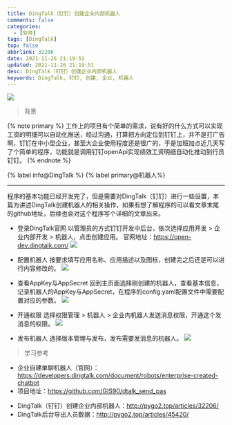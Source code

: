 ```yaml
---
title: DingTalk（钉钉）创建企业内部机器人
comments: false
categories:
  - [软件]
tags: [DingTalk]
top: false
abbrlink: 32206
date: 2021-11-26 21:19:51
updated: 2021-11-26 21:19:51
desc: DingTalk（钉钉）创建企业内部机器人
keywords: DingTalk, 钉钉, 创建, 企业, 机器人
---
```



![](/images/article_dingding.jpeg)

> 背景

{% note primary %}
工作上的项目有个简单的需求，说有好的什么方式可以实现工资的明细可以自动化推送，经过沟通，打算把方向定位到钉钉上，并不是打广告啊，钉钉在中小型企业，甚至大企业使用程度还是很广的，于是加班加点近几天写了个简单的程序，功能就是调用钉钉openApi实现绩效工资明细自动化推动到行员钉钉。
{% endnote %}

{% label info@DingTalk %} {% label primary@机器人%}

<!--more-->
<hr />

程序的基本功能已经开发完了，但是需要对DingTalk（钉钉）进行一些设置，本篇为讲述DingTalk创建机器人的相关操作，如果有想了解程序的可以看文章末尾的github地址，后续也会对这个程序写个详细的文章出来。


- 登录DingTalk官网
    以管理员的方式钉钉开发中后台，依次选择应用开发 > 企业内部开发 > 机器人，点击创建应用。
    官网地址：https://open-dev.dingtalk.com/
    ![](1.png)

- 配置机器人
    按要求填写应用名称、应用描述以及图标，创建完之后还是可以进行内容修改的。
    ![](2.png)

- 查看AppKey与AppSecret
    回到主页面选择刚创建的机器人，查看基本信息，记录机器人的AppKey与AppSecret，在程序的config.yaml配置文件中需要配置对应的参数。
    ![](3.png)

- 开通权限
    选择权限管理 > 机器人 > 企业内机器人发送消息权限，开通这个发消息的权限。
    ![](4.png)

- 发布机器人
    选择版本管理与发布，发布需要发消息的机器人。
    ![](5.png)

> 学习参考

* 企业自建单聊机器人（官网）：https://developers.dingtalk.com/document/robots/enterprise-created-chatbot
* 项目地址：https://github.com/GIS90/dtalk_send_pas
- DingTalk（钉钉）创建企业内部机器人：http://pygo2.top/articles/32206/
- DingTalk后台导出人员数据：http://pygo2.top/articles/45420/
